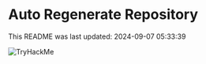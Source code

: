# Auto Regenerate Repository

This README was last updated: 2024-09-07 05:33:39

 ![TryHackMe](https://tryhackme.com/badge/533634)